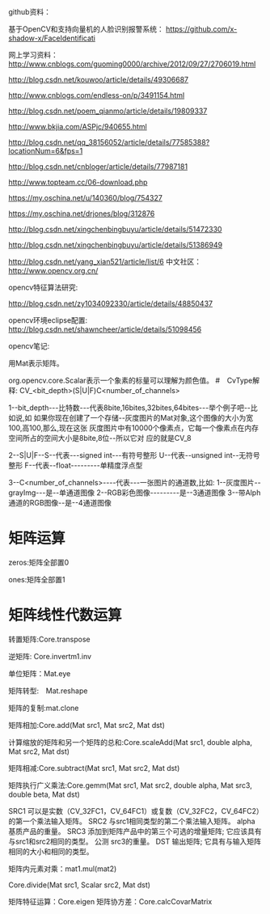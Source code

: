 
github资料：

基于OpenCV和支持向量机的人脸识别报警系统：
https://github.com/x-shadow-x/FaceIdentificati


网上学习资料：
http://www.cnblogs.com/guoming0000/archive/2012/09/27/2706019.html

http://blog.csdn.net/kouwoo/article/details/49306687

http://www.cnblogs.com/endless-on/p/3491154.html

http://blog.csdn.net/poem_qianmo/article/details/19809337

http://www.bkjia.com/ASPjc/940655.html

http://blog.csdn.net/qq_38156052/article/details/77585388?locationNum=6&fps=1

http://blog.csdn.net/cnbloger/article/details/77987181

http://www.topteam.cc/06-download.php

https://my.oschina.net/u/140360/blog/754327

https://my.oschina.net/drjones/blog/312876

http://blog.csdn.net/xingchenbingbuyu/article/details/51472330

http://blog.csdn.net/xingchenbingbuyu/article/details/51386949

http://blog.csdn.net/yang_xian521/article/list/6
中文社区：
  http://www.opencv.org.cn/

opencv特征算法研究:

http://blog.csdn.net/zy1034092330/article/details/48850437

opencv环境eclipse配置:
http://blog.csdn.net/shawncheer/article/details/51098456






opencv笔记:

用Mat表示矩阵。

org.opencv.core.Scalar表示一个象素的标量可以理解为颜色值。
#　CvType解释:
CV_<bit_depth>(S|U|F)C<number_of_channels>

1--bit_depth---比特数---代表8bite,16bites,32bites,64bites---举个例子吧--比如说,如
       如果你现在创建了一个存储--灰度图片的Mat对象,这个图像的大小为宽100,高100,那么,现在这张
       灰度图片中有10000个像素点，它每一个像素点在内存空间所占的空间大小是8bite,8位--所以它对
       应的就是CV_8

 2--S|U|F--S--代表---signed int---有符号整形
              U--代表--unsigned int--无符号整形
              F--代表--float---------单精度浮点型

  3--C<number_of_channels>----代表---一张图片的通道数,比如:
              1--灰度图片--grayImg---是--单通道图像
              2--RGB彩色图像---------是--3通道图像
              3--带Alph通道的RGB图像--是--4通道图像

# 矩阵运算

zeros:矩阵全部置0

ones:矩阵全部置1

# 矩阵线性代数运算

转置矩阵:Core.transpose

逆矩阵: Core.invertm1.inv

单位矩阵：Mat.eye

矩阵转型:　Mat.reshape

矩阵的复制:mat.clone

矩阵相加:Core.add(Mat src1, Mat src2, Mat dst)

计算缩放的矩阵和另一个矩阵的总和:Core.scaleAdd(Mat src1, double alpha, Mat src2, Mat dst)

矩阵相减:Core.subtract(Mat src1, Mat src2, Mat dst)

矩阵执行广义乘法:Core.gemm(Mat src1, Mat src2, double alpha, Mat src3, double beta, Mat dst)


SRC1	可以是实数（CV_32FC1，CV_64FC1）或复数（CV_32FC2，CV_64FC2）的第一个乘法输入矩阵。
SRC2	与src1相同类型的第二个乘法输入矩阵。
alpha 	基质产品的重量。
SRC3	添加到矩阵产品中的第三个可选的增量矩阵; 它应该具有与src1和src2相同的类型。
公测	src3的重量。
DST	输出矩阵; 它具有与输入矩阵相同的大小和相同的类型。

矩阵内元素对乘：mat1.mul(mat2)


Core.divide(Mat src1, Scalar src2, Mat dst)


矩阵特征运算：Core.eigen
矩阵协方差：Core.calcCovarMatrix
